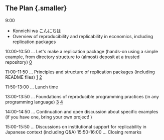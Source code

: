 ## The Plan {.smaller}


9:00 

- Konnichi wa こんにちは 
- Overview of reproducibility and replicability in economics, including replication packages

10:00-10:50 ... Let's make a replication package (hands-on using a simple example, from directory structure to (almost) deposit at a trusted repository) [0](01-interactive-package.html)

11:00-11:50 ... Principles and structure of replication packages (including README files) [1](05-how-to-structure-a-project.html)  [2](06-template-readme.html) 

11:50-13:00 ... Lunch time 

13:00-13:50 ... Foundations of reproducible programming practices (in any programming language) [3](02-how-to-install-Stata-packages.html) [4](13-foundations-of-reproducible-programming-practices.html)

14:00-14:50 ... Continuation and open discussion about specific examples (if you have one, bring your own project! )  

15:00-15:50 ... Discussions on institutional support for replicability in Japanese context (including Q&A)
15:50-16:00 ... Closing remarks